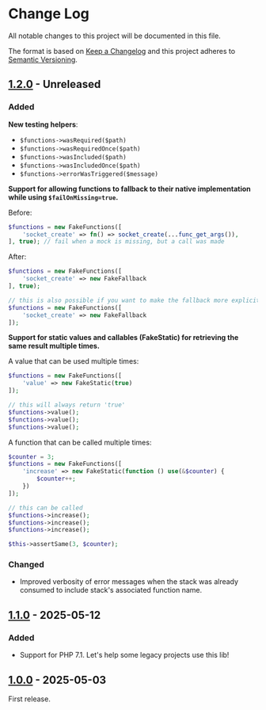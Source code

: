 # Change Log

All notable changes to this project will be documented in this file.

The format is based on [Keep a Changelog](http://keepachangelog.com/)
and this project adheres to [Semantic Versioning](http://semver.org/).

## [1.2.0] - Unreleased

### Added

**New testing helpers**:
  - `$functions->wasRequired($path)`
  - `$functions->wasRequiredOnce($path)`
  - `$functions->wasIncluded($path)`
  - `$functions->wasIncludedOnce($path)`
  - `$functions->errorWasTriggered($message)`

**Support for allowing functions to fallback to their native implementation while using `$failOnMissing=true`.**

Before:
```php
$functions = new FakeFunctions([
    'socket_create' => fn() => socket_create(...func_get_args()),
], true); // fail when a mock is missing, but a call was made
```

After:
```php
$functions = new FakeFunctions([
    'socket_create' => new FakeFallback
], true);

// this is also possible if you want to make the fallback more explicit
$functions = new FakeFunctions([
    'socket_create' => new FakeFallback
]);
```

**Support for static values and callables (FakeStatic) for retrieving the same result multiple times.**

A value that can be used multiple times:
```php
$functions = new FakeFunctions([
    'value' => new FakeStatic(true)
]);

// this will always return 'true'
$functions->value();
$functions->value();
$functions->value();
```

A function that can be called multiple times:
```php
$counter = 3;
$functions = new FakeFunctions([
    'increase' => new FakeStatic(function () use(&$counter) {
        $counter++;
    })
]);

// this can be called
$functions->increase();
$functions->increase();
$functions->increase();

$this->assertSame(3, $counter);
```

### Changed

- Improved verbosity of error messages when the stack was already consumed to include stack's associated function name.

## [1.1.0] - 2025-05-12

### Added

- Support for PHP 7.1. Let's help some legacy projects use this lib!

## [1.0.0] - 2025-05-03

First release.

[1.2.0]: https://github.com/filisko/testable-functions/compare/v1.1.0...v1.2.0
[1.1.0]: https://github.com/filisko/testable-functions/compare/v1.0.0...v1.1.0
[1.0.0]: https://github.com/filisko/testable-functions/releases/tag/v1.0.0
